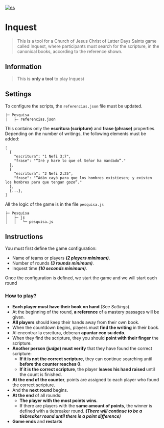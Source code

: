 [![es](https://img.shields.io/badge/lang-es-yellow.svg)](https://github.com/Dishel/Pesquisa/blob/main/README.md)

# Inquest

> This is a tool for a Church of Jesus Christ of Latter Days Saints game called Inquest, where participants must search for the scripture, in the canonical books, according to the reference shown.

## Information

> This is **only a tool** to play Inquest

## Settings

To configure the scripts, the <code>referencias.json</code> file must be updated.

```
├─ Pesquisa
|   ├─ referencias.json

```

This contains only the **escritura (scripture)** and **frase (phrase)** properties. Depending on the number of writings, the following elements must be added:

```
[
  {
    "escritura": "1 Nefi 3:7",
    "frase": "“Iré y haré lo que el Señor ha mandado”."
  },
  {
    "escritura": "2 Nefi 2:25",
    "frase": "“Adán cayó para que los hombres existiesen; y existen los hombres para que tengan gozo”."
  },
  {...},
]
```

All the logic of the game is in the file <code>pesquisa.js</code>

```
├─ Pesquisa
│   ├─ js
│   │   └─ pesquisa.js
```

## Instructions

You must first define the game configuration:

- Name of teams or players **_(2 players minimum)_**.
- Number of rounds **_(3 rounds minimum)_**.
- Inquest time **_(10 seconds minimum)_**.

Once the configuration is defined, we start the game and we will start each round

### How to play?

- **Each player must have their book on hand** (See _Settings_).
- At the beginning of the round, **a reference** of a mastery passages will be given.
- **All players** should keep their hands away from their own book.
- When the countdown begins, players must **find the writing** in their book.
- Al encontrar la esrcitura, deberan **apuntar con su dedo**.
- When they find the scripture, they you should **point with their finger** the scripture.
- **Another person (_judge_) must verify** that they have found the correct scripture:
  - **If it is not the correct scripture**, they can continue searching until **before the counter reaches 0**.
  - **If it is the correct scripture**, the player **leaves his hand raised** until the count is finished.
- **At the end of the counter**, points are assigned to each player who found the correct scripture.
- And the **next round** begins.
- **At the end** of all rounds:
  - **The player with the most points wins**.
  - If there are players with the **same amount of points**, the winner is defined with a tiebreaker round. ***(There will continue to be a tiebreaker round until there is a point difference)***
- **Game ends** and **restarts**
